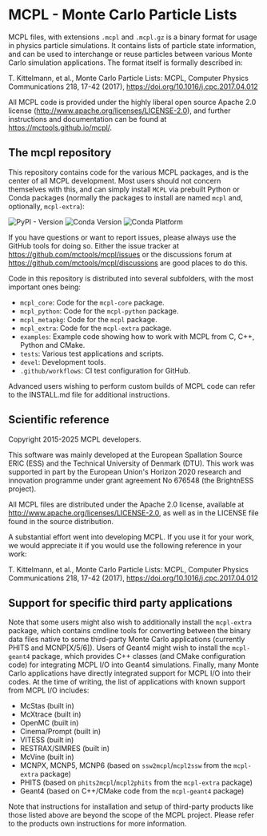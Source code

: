 MCPL - Monte Carlo Particle Lists
=================================

MCPL files, with extensions `.mcpl` and `.mcpl.gz` is a binary format for usage
in physics particle simulations. It contains lists of particle state
information, and can be used to interchange or reuse particles between various
Monte Carlo simulation applications. The format itself is formally described in:

   T. Kittelmann, et al., Monte Carlo Particle Lists: MCPL, Computer Physics
   Communications 218, 17-42 (2017), https://doi.org/10.1016/j.cpc.2017.04.012

All MCPL code is provided under the highly liberal open source Apache 2.0
license (http://www.apache.org/licenses/LICENSE-2.0), and further instructions
and documentation can be found at https://mctools.github.io/mcpl/.



The mcpl repository
-------------------

This repository contains code for the various MCPL packages, and is the center
of all MCPL development. Most users should not concern themselves with this, and
can simply install `MCPL` via prebuilt Python or Conda packages (normally the
packages to install are named `mcpl` and, optionally, `mcpl-extra`):

![PyPI - Version](https://img.shields.io/pypi/v/mcpl)
![Conda Version](https://img.shields.io/conda/vn/conda-forge/mcpl)
![Conda Platform](https://img.shields.io/conda/pn/conda-forge/mcpl-core)

If you have questions or want to report issues, please always use the GitHub
tools for doing so. Either the issue tracker at
https://github.com/mctools/mcpl/issues or the discussions forum at
https://github.com/mctools/mcpl/discussions are good places to do this.

Code in this repository is distributed into several subfolders, with the most
important ones being:

- `mcpl_core`: Code for the `mcpl-core` package.
- `mcpl_python`: Code for the `mcpl-python` package.
- `mcpl_metapkg`: Code for the `mcpl` package.
- `mcpl_extra`: Code for the `mcpl-extra` package.
- `examples`: Example code showing how to work with MCPL from C, C++, Python
  and CMake.
- `tests`: Various test applications and scripts.
- `devel`: Development tools.
- `.github/workflows`: CI test configuration for GitHub.

Advanced users wishing to perform custom builds of MCPL code can refer to the
INSTALL.md file for additional instructions.



Scientific reference
--------------------

Copyright 2015-2025 MCPL developers.

This software was mainly developed at the European Spallation Source ERIC (ESS)
and the Technical University of Denmark (DTU). This work was supported in part
by the European Union's Horizon 2020 research and innovation programme under
grant agreement No 676548 (the BrightnESS project).

All MCPL files are distributed under the Apache 2.0 license, available at
http://www.apache.org/licenses/LICENSE-2.0, as well as in the LICENSE file found
in the source distribution.

A substantial effort went into developing MCPL. If you use it for your work, we
would appreciate it if you would use the following reference in your work:

   T. Kittelmann, et al., Monte Carlo Particle Lists: MCPL, Computer Physics
   Communications 218, 17-42 (2017), https://doi.org/10.1016/j.cpc.2017.04.012



Support for specific third party applications
---------------------------------------------

Note that some users might also wish to additionally install the `mcpl-extra`
package, which contains cmdline tools for converting between the binary data
files native to some third-party Monte Carlo applications (currently PHITS and
MCNP[X/5/6]). Users of Geant4 might wish to install the `mcpl-geant4` package,
which provides C++ classes (and CMake configuration code) for integrating MCPL
I/O into Geant4 simulations. Finally, many Monte Carlo applications have
directly integrated support for MCPL I/O into their codes. At the time of
writing, the list of applications with known support from MCPL I/O includes:

* McStas (built in)
* McXtrace (built in)
* OpenMC (built in)
* Cinema/Prompt (built in)
* VITESS (built in)
* RESTRAX/SIMRES (built in)
* McVine (built in)
* MCNPX, MCNP5, MCNP6 (based on `ssw2mcpl`/`mcpl2ssw` from the `mcpl-extra` package)
* PHITS (based on `phits2mcpl`/`mcpl2phits` from the `mcpl-extra` package)
* Geant4 (based on C++/CMake code from the `mcpl-geant4` package)

Note that instructions for installation and setup of third-party products like
those listed above are beyond the scope of the MCPL project. Please refer to the
products own instructions for more information.
